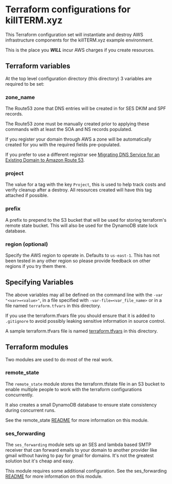 # Terraform configurations for killTERM.xyz

This Terraform configuration set will instantiate and destroy AWS infrastructure components for the killTERM.xyz example environment.

This is the place you ***WILL*** incur AWS charges if you create resources.

## Terraform variables

At the top level configuration directory (this directory) 3 variables are required to be set:


###

### zone_name

The Route53 zone that DNS entries will be created in for SES DKIM and SPF records.

The Route53 zone must be manually created prior to applying these commands with at least the SOA and NS records populated.

If you register your domain through AWS a zone will be automatically created for you with the required fields pre-populated.

If you prefer to use a different registrar see [Migrating DNS Service for an Existing Domain to Amazon Route 53](https://docs.aws.amazon.com/Route53/latest/DeveloperGuide/MigratingDNS.html).

### project
The value for a tag with the key `Project`, this is used to help track costs and verify cleanup after a destroy. All resources created will have this tag attached if possible.

### prefix
A prefix to prepend to the S3 bucket that will be used for storing terraform's remote state bucket. This will also be used for the DynamoDB state lock database.

### region (optional)

Specify the AWS region to operate in. Defaults to `us-east-1`. This has not been tested in any other region so please provide feedback on other regions if you try them there.

## Specifying Variables
The above variables may all be defined on the command line with the `-var "<var>=<value>"`, in a file specified with `-var-file=<var_file_name>` or in a file named `terraform.tfvars` in this directory.

If you use the terraform.tfvars file you should ensure that it is added to `.gitignore` to avoid possibly leaking sensitive information in source control.

A sample terraform.tfvars file is named [terraform.tfvars](terraform.tfvars) in this directory.

## Terraform modules
Two modules are used to do most of the real work.

### remote_state
The `remote_state` module stores the terraform.tfstate file in an S3 bucket to enable multiple people to work with the terraform configurations concurrently.

It also creates a small DynamoDB database to ensure state consistency during concurrent runs.

See the remote_state [README](remote_state/README.md) for more information on this module.

### ses_forwarding
The `ses_forwarding` module sets up an SES and lambda based SMTP receiver that can forward emails to your domain to another provider like gmail without having to pay for gmail for domains. It's not the greatest solution but it's cheap and easy.

This module requires some additional configuration. See the ses_forwarding [README](ses_forwarding/README.md) for more information on this module.
